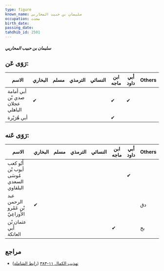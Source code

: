 ```yaml
---
type: figure
known_name: سليمان بن حبيب المحاربي
occupation: محدث
birth_date:
passing_date:
tahdhib_id: 2501
---
```

##### سليمان بن حبيب المحاربي

## رَوَى عَن:
| الاسم                           | البخاري | مسلم | الترمذي | النسائي | ابن ماجه | أبي داود | Others |
| ------------------------------- | ------- | ---- | ------- | ------- | -------- | -------- | ------ |
| أبي أمامة صدي بْن عجلان الباهلي | ✔       |      |         |         | ✔        | ✔        |        |
| أبي هُرَيْرة                    |         |      |         |         | ✔        |          |        |
## رَوَى عَنه:
| الاسم                                     | البخاري | مسلم | الترمذي | النسائي | ابن ماجه | أبي داود | Others |
| ----------------------------------------- | ------- | ---- | ------- | ------- | -------- | -------- | ------ |
| أَبُو كعب أيوب بْن مُوسَى السعدي البلقاوي |         |      |         |         |          | ✔        |        |
| عبد الرحمن بْن عَمْرو الأَوزاعِيّ         | ✔       |      |         |         |          |          | دق     |
| عثمان بْن أَبي العاتكة                    |         |      |         |         | ✔        |          | بخ     |
## مراجع
- [تهذيب الكمال ١١-٣٨٣](obsidian://open?vault=Tahdhib-al-Kamal&file=Figures/٢٥٠١-سليمان%20بن%20حبيب%20المحاربي) ([رابط الشاملة](https://shamela.ws/book/3722/5703))